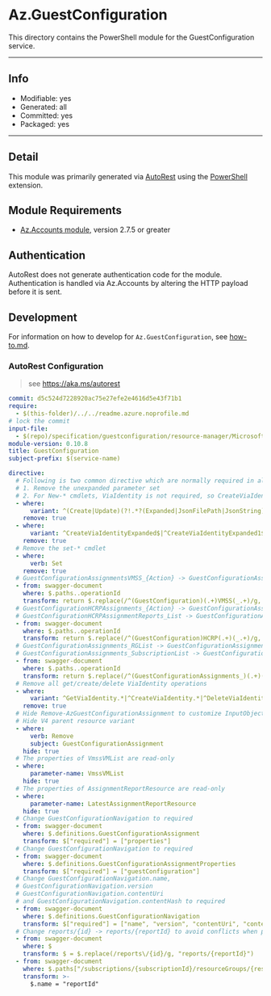 <!-- region Generated -->
# Az.GuestConfiguration
This directory contains the PowerShell module for the GuestConfiguration service.

---
## Info
- Modifiable: yes
- Generated: all
- Committed: yes
- Packaged: yes

---
## Detail
This module was primarily generated via [AutoRest](https://github.com/Azure/autorest) using the [PowerShell](https://github.com/Azure/autorest.powershell) extension.

## Module Requirements
- [Az.Accounts module](https://www.powershellgallery.com/packages/Az.Accounts/), version 2.7.5 or greater

## Authentication
AutoRest does not generate authentication code for the module. Authentication is handled via Az.Accounts by altering the HTTP payload before it is sent.

## Development
For information on how to develop for `Az.GuestConfiguration`, see [how-to.md](how-to.md).
<!-- endregion -->

### AutoRest Configuration
> see https://aka.ms/autorest
``` yaml
commit: d5c524d7228920ac75e27efe2e4616d5e43f71b1
require:
  - $(this-folder)/../../readme.azure.noprofile.md
# lock the commit
input-file:
  - $(repo)/specification/guestconfiguration/resource-manager/Microsoft.GuestConfiguration/stable/2022-01-25/guestconfiguration.json
module-version: 0.10.8
title: GuestConfiguration
subject-prefix: $(service-name)

directive:
  # Following is two common directive which are normally required in all the RPs
  # 1. Remove the unexpanded parameter set
  # 2. For New-* cmdlets, ViaIdentity is not required, so CreateViaIdentityExpanded is removed as well
  - where:
      variant: ^(Create|Update)(?!.*?(Expanded|JsonFilePath|JsonString))
    remove: true
  - where:
      variant: ^CreateViaIdentityExpanded$|^CreateViaIdentityExpanded1$|^UpdateViaIdentityGuestConfigurationAssignmentExpanded$
    remove: true
  # Remove the set-* cmdlet
  - where:
      verb: Set
    remove: true
  # GuestConfigurationAssignmentsVMSS_{Action} -> GuestConfigurationAssignments_{Action}ByVMSS
  - from: swagger-document
    where: $.paths..operationId
    transform: return $.replace(/^(GuestConfiguration)(.+)VMSS(_.+)/g, "$1$2$3ByVMSS")
  # GuestConfigurationHCRPAssignments_{Action} -> GuestConfigurationAssignments_{Action}ByHCRP
  # GuestConfigurationHCRPAssignmentReports_List -> GuestConfigurationAssignmentReports_ListByHCRP
  - from: swagger-document
    where: $.paths..operationId
    transform: return $.replace(/^(GuestConfiguration)HCRP(.+)(_.+)/g, "$1$2$3ByHCRP")
  # GuestConfigurationAssignments_RGList -> GuestConfigurationAssignments_ListByRg
  # GuestConfigurationAssignments_SubscriptionList -> GuestConfigurationAssignments_ListBySubscription
  - from: swagger-document
    where: $.paths..operationId
    transform: return $.replace(/^(GuestConfigurationAssignments_)(.+)(List)$/, "$1$3By$2")
  # Remove all get/create/delete ViaIdentity operations
  - where:
      variant: ^GetViaIdentity.*|^CreateViaIdentity.*|^DeleteViaIdentity.*
    remove: true
  # Hide Remove-AzGuestConfigurationAssignment to customize InputObject case
  # Hide V4 parent resource variant
  - where:
      verb: Remove
      subject: GuestConfigurationAssignment
    hide: true
  # The properties of VmssVMList are read-only
  - where:
      parameter-name: VmssVMList
    hide: true
  # The properties of AssignmentReportResource are read-only
  - where:
      parameter-name: LatestAssignmentReportResource
    hide: true
  # Change GuestConfigurationNavigation to required
  - from: swagger-document 
    where: $.definitions.GuestConfigurationAssignment
    transform: $["required"] = ["properties"]
  # Change GuestConfigurationNavigation to required
  - from: swagger-document 
    where: $.definitions.GuestConfigurationAssignmentProperties
    transform: $["required"] = ["guestConfiguration"]
  # Change GuestConfigurationNavigation.name, 
  # GuestConfigurationNavigation.version 
  # GuestConfigurationNavigation.contentUri 
  # and GuestConfigurationNavigation.contentHash to required
  - from: swagger-document 
    where: $.definitions.GuestConfigurationNavigation
    transform: $["required"] = ["name", "version", "contentUri", "contentHash"]
  # Change reports/{id} -> reports/{reportId} to avoid conflicts when piping an assignment 
  - from: swagger-document
    where: $
    transform: $ = $.replace(/reports\/{id}/g, "reports/{reportId}")
  - from: swagger-document
    where: $.paths["/subscriptions/{subscriptionId}/resourceGroups/{resourceGroupName}/providers/Microsoft.Compute/virtualMachineScaleSets/{vmssName}/providers/Microsoft.GuestConfiguration/guestConfigurationAssignments/{name}/reports/{reportId}"].get.parameters[4]
    transform: >-
      $.name = "reportId"
```
